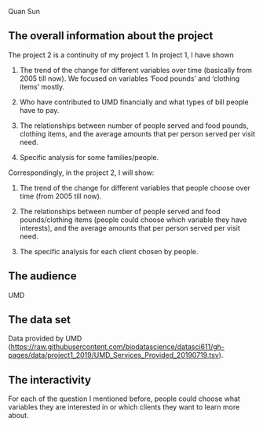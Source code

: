 Quan Sun

## The overall information about the project

The project 2 is a continuity of my project 1. In project 1, I have shown

1. The trend of the change for different variables over time (basically from 2005 till now). We focused on variables ‘Food pounds’ and ‘clothing items’ mostly.

2. Who have contributed to UMD financially and what types of bill people have to pay.

3. The relationships between number of people served and food pounds, clothing items, and the average amounts that per person served per visit need.

4. Specific analysis for some families/people.

Correspondingly, in the project 2, I will show:

1. The trend of the change for different variables that people choose over time (from 2005 till now).

2. The relationships between number of people served and food pounds/clothing items (people could choose which variable they have interests), and the average amounts that per person served per visit need.

3. The specific analysis for each client chosen by people.

## The audience
UMD


## The data set
Data provided by UMD (https://raw.githubusercontent.com/biodatascience/datasci611/gh-pages/data/project1_2019/UMD_Services_Provided_20190719.tsv).

## The interactivity
For each of the question I mentioned before, people could choose what variables they are interested in or which clients they want to learn more about.




